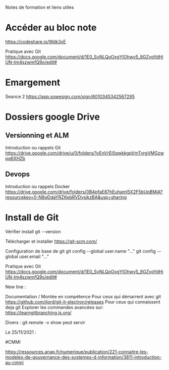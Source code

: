 Notes de formation et liens utiles

# Accéder au bloc note
https://codeshare.io/Wdk3xE

Pratique avec Git
https://docs.google.com/document/d/1E0_SvNLQoOxgYIOhwv5_9GZyoYdHjUN-tm4szwmfQ9o/edit#

# Emargement
Seance 2
https://app.sowesign.com/sign/6010345342567295

# Dossiers google Drive

## Versionning et ALM
Introduction ou rappels Git 
https://drive.google.com/drive/u/0/folders/1vEnVrEi5qwkkgpVmTvrgVMGzwpg6XHZb

## Devops
Introduction ou rappels Docker
https://drive.google.com/drive/folders/0B4pfaE87hEuhaml5X2F5bUpBMjA?resourcekey=0-N8qDdaYRZKebRVDysjkzBA&usp=sharing

# Install de Git
Vérifier install
git --version

Télécharger et installer
https://git-scm.com/

Configuration de base de git
git config --global user.name "..."
git config --global user.email "..."

Pratique avec Git
https://docs.google.com/document/d/1E0_SvNLQoOxgYIOhwv5_9GZyoYdHjUN-tm4szwmfQ9o/edit#


New line :

Documentation / Montée en compétence
Pour ceux qui démarrent avec git
https://github.com/jlord/git-it-electron/releases
Pour ceux qui connaissent deja git
Explorer les commandes avancées sur:
https://learngitbranching.js.org/

Divers : git remote -v show peut servir

Le 25/11/2021 : 

#CMMI

https://ressources.anap.fr/numerique/publication/221-connaitre-les-modeles-de-gouvernance-des-systemes-d-information/3811-introduction-au-cmmi


